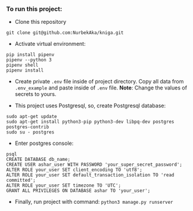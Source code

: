 
### To run this project:
* Clone this repository
```
git clone git@github.com:NurbekAka/kniga.git
```

* Activate virtual environment:
```
pip install pipenv
pipenv --python 3
pipenv shell
pipenv install
```

* Create private `.env` file inside of project directory. Copy all data from `.env_example` and paste inside of `.env` file. **Note**: Change the values of secrets to yours. 

* This project uses Postgresql, so, create Postgresql database:
```
sudo apt-get update
sudo apt-get install python3-pip python3-dev libpq-dev postgres postgres-contrib
sudo su - postgres
```
* Enter postgres console:
```
psql
CREATE DATABASE db_name;
CREATE USER ashar_user WITH PASSWORD 'your_super_secret_password';
ALTER ROLE your_user SET client_encoding TO 'utf8';
ALTER ROLE your_user SET default_transaction_isolation TO 'read committed';
ALTER ROLE your_user SET timezone TO 'UTC';
GRANT ALL PRIVILEGES ON DATABASE ashar TO 'your_user';
```


* Finally, run project with command: `python3 manage.py runserver`
